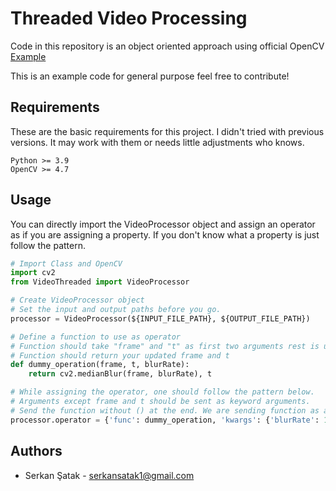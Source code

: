 # Threaded Video Processing

Code in this repository is an object oriented approach using official OpenCV [Example](https://github.com/opencv/opencv/blob/master/samples/python/video_threaded.py)

This is an example code for general purpose feel free to contribute!

## Requirements

These are the basic requirements for this project. I didn't tried with previous versions. It may work with them or needs little adjustments who knows.

```
Python >= 3.9 
OpenCV >= 4.7
```

## Usage

You can directly import the VideoProcessor object and assign an operator as if you are assigning a property.
If you don't know what a property is just follow the pattern.

```python
# Import Class and OpenCV
import cv2
from VideoThreaded import VideoProcessor

# Create VideoProcessor object
# Set the input and output paths before you go.
processor = VideoProcessor(${INPUT_FILE_PATH}, ${OUTPUT_FILE_PATH})

# Define a function to use as operator
# Function should take "frame" and "t" as first two arguments rest is up to your operation
# Function should return your updated frame and t
def dummy_operation(frame, t, blurRate):
    return cv2.medianBlur(frame, blurRate), t

# While assigning the operator, one should follow the pattern below.
# Arguments except frame and t should be sent as keyword arguments.
# Send the function without () at the end. We are sending function as an object
processor.operator = {'func': dummy_operation, 'kwargs': {'blurRate': 19}}
```

## Authors

* Serkan Şatak - serkansatak1@gmail.com

